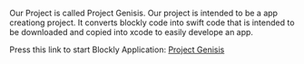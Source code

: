 Our Project is called Project Genisis. Our project is intended to be a app creationg project. It converts blockly code into swift code that is intended to be downloaded and copied into xcode to easily develope an app.


Press this link to start Blockly Application: [Project Genisis](https://AidanFLG.github.io/prototype/App_builder/)


